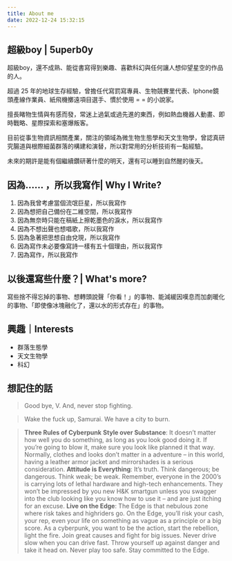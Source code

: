 ```yaml
---
title: About me
date: 2022-12-24 15:32:15
---
```


## 超級boy | 5uperb0y
超級boy，還不成熟、能從書寫得到樂趣、喜歡科幻與任何讓人想仰望星空的作品的人。

超過 25 年的地球生存經驗，曾擔任代寫罰寫專員、生物競賽里代表、Iphone鏡頭產線作業員、紙飛機擲遠項目選手、慣於使用 = = 的小說家。

擅長睹物生情與有感而發，常迷上過氣或過先進的東西，例如熱血機器人動畫、即時戰略、星際探索和塞爆叛客。

目前從事生物資訊相關產業，關注的領域為微生物生態學和天文生物學，曾認真研究腸道與根際細菌群落的構建和演替，所以對常用的分析技術有一點經驗。

未來的期許是能有個繼續鑽研著什麼的明天，還有可以睡到自然醒的後天。

## 因為…… ，所以我寫作| Why I Write?
1. 因為我曾考慮當個流氓巨星，所以我寫作
2. 因為想把自己備份在二維空間，所以我寫作
3. 因為無奈時只能在稿紙上擦乾墨色的淚水，所以我寫作
4. 因為不想出聲也想唱歌，所以我寫作
5. 因為急著把思想自由兌現，所以我寫作
6. 因為寫作未必要像寫詩一樣有五十個理由，所以我寫作
7. 因為寫作，所以我寫作

## 以後還寫些什麼？| What's more?
寫些捨不得忘掉的事物、想轉頭說聲「你看！」的事物、能減緩因嘆息而加劇暖化的事物、「即使像冰塊融化了，還以水的形式存在」的事物。

## 興趣｜Interests
- 群落生態學
- 天文生物學
- 科幻

## 想記住的話

> Good bye, V. And, never stop fighting.

> Wake the fuck up, Samurai. We have a city to burn.

> **Three Rules of Cyberpunk**
> **Style over Substance**: It doesn’t matter how well you do something, as long as you look good doing it. If you’re going to blow it, make sure you look like planned it that way. Normally, clothes and looks don’t matter in a adventure – in this world, having a leather armor jacket and mirrorshades is a serious consideration.
> **Attitude is Everything**: It’s truth. Think dangerous; be dangerous. Think weak; be weak. Remember, everyone in the 2000’s is carrying lots of lethal hardware and high-tech enhancements. They won’t be impressed by you new H&K smartgun unless you swagger into the club looking like you know how to use it – and are just itching for an excuse.
> **Live on the Edge**: The Edge is that nebulous zone where risk takes and highriders go. On the Edge, you’ll risk your cash, your rep, even your life on something as vague as a principle or a big score. As a cyberpunk, you want to be the action, start the rebellion, light the fire. Join great causes and fight for big issues. Never drive slow when you can drive fast. Throw yourself up against danger and take it head on. Never play too safe. Stay committed to the Edge.

